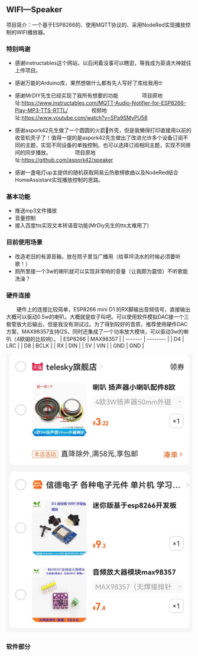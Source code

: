 ## WIFI—Speaker
项目简介：一个基于ESP8266的、使用MQTT协议的、采用NodeRed实现播放控制的WIFI播放器。
### 特别鸣谢
- 感谢instructables这个网站，以后闲着没事可以瞎逛，等我成为英语大神就往上传项目。

- 感谢万能的Arduino库，果然想做什么都有先人写好了库给我用🤓

- 感谢MrDIY先生已经实现了我所有想要的功能
　　
　　项目原地址:https://www.instructables.com/MQTT-Audio-Notifier-for-ESP8266-Play-MP3-TTS-RTTL/
　　
　　视频地址:https://www.youtube.com/watch?v=SPa9SMyPU58
　　
- 感谢aspork42先生做了一个圆圆的火箭🚀外壳，但是我懒得打印直接用以前的收音机壳子了！值得一提的是aspork42先生做出了改进允许多个设备订阅不同的主题，实现不同设备的单独控制。也可以选择订阅相同主题，实现不同房间的同步播放。
　　
　　项目原地址:https://github.com/aspork42/speaker
　　
- 感谢一盏电灯up主提供的随机获取网易云热歌榜歌曲以及NodeRed结合HomeAssistant实现播放控制的思路。
### 基本功能
- 推送mp3文件播放
- 音量控制
- 接入百度tts实现文本转语音功能(MrDiy先生的tts太难用了)
### 目前使用场景
- 改造老旧的有源音箱，放在院子里当广播用（给草坪浇水的时候必须要听歌！）
- 厕所里接一个3w的喇叭就可以实现非常响的音量（让我颇为震惊）不听歌能洗澡？
### 硬件连接
　　硬件上的连接比较简单，ESP8266 mini D1 的RX脚输出音频信号，直接输出大概可以驱动0.5w的喇叭，大概就是蚊子叫吧。可以使用软件模拟DAC接一个三极管放大后输出，但是我没有测试过。为了得到较好的音质，推荐使用硬件DAC方案，MAX98357支持I2S，同时还集成了一个功率放大模块，可以驱动3w的喇叭（4欧姆的比较响）。
| ESP8266 | MAX98357 |
| ------- | -------- |
| D4      | LRC      |
| D8      | BCLK     |
| RX      | DIN      |
| 5V      | VIN      |
| GND     | GND      |

![价格](https://github.com/best6000/WIFI-Speaker/blob/main/pic/1.jpg)

### 软件部分

